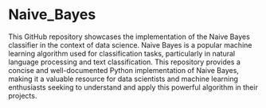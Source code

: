 # Naive_Bayes
This GitHub repository showcases the implementation of the Naive Bayes classifier in the context of data science. Naive Bayes is a popular machine learning algorithm used for classification tasks, particularly in natural language processing and text classification. This repository provides a concise and well-documented Python implementation of Naive Bayes, making it a valuable resource for data scientists and machine learning enthusiasts seeking to understand and apply this powerful algorithm in their projects.





